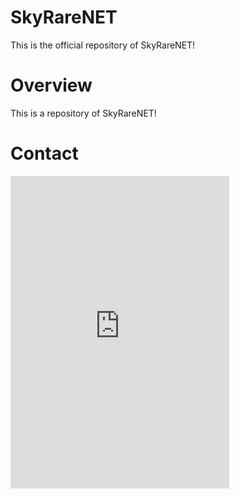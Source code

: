 # SkyRareNET
This is the official repository of SkyRareNET!

# Overview
This is a repository of SkyRareNET!

# Contact
<iframe src="https://discordapp.com/widget?id=676106419249872896&theme=dark" width="350" height="500" allowtransparency="true" frameborder="0"></iframe>
